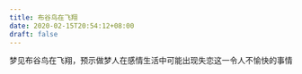 ```yaml
---
title: 布谷鸟在飞翔
date: 2020-02-15T20:54:12+08:00
draft: false
---
```


梦见布谷鸟在飞翔，预示做梦人在感情生活中可能出现失恋这一令人不愉快的事情